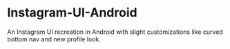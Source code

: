 # Instagram-UI-Android
An Instagram UI recreation in Android with slight customizations like curved bottom nav and new profile look.
